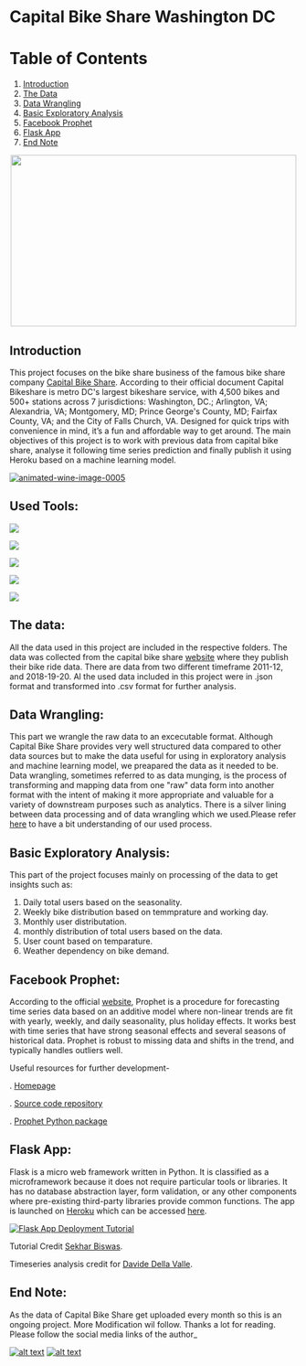 #  Capital Bike Share Washington DC


# Table of Contents
1. [Introduction](#Introduction)
2. [The Data](#The-Data)
3. [Data Wrangling](#Data-Wrangling)
4. [Basic Exploratory Analysis](#Basic-Exploratory-Analysis)
5. [Facebook Prophet](#facebook-Prophet)
6. [Flask App](#Flask-App)
7. [End Note](#End-Note)

<p align="center">
  <img width="500" height="300" src="https://cdn.vox-cdn.com/thumbor/1ZuKzZDhEda7zQjFfsADOTY45iI=/0x0:5148x3793/1200x800/filters:focal(2163x1486:2985x2308)/cdn.vox-cdn.com/uploads/chorus_image/image/65091873/shutterstock_400258885.0.jpg">
</p>



## Introduction 

This project focuses on the bike share business of the famous bike share company [Capital Bike Share](https://www.capitalbikeshare.com/). According to their official document Capital Bikeshare is metro DC's largest bikeshare service, with 
4,500 bikes and 500+ stations across 7 jurisdictions: Washington, DC.; Arlington, VA; Alexandria, VA; Montgomery, MD; Prince George's County, MD; Fairfax County, VA; and the City of Falls Church, VA. Designed for quick trips with convenience in mind, it’s a fun and affordable way to get around. 
The main objectives of this project is to work with  previous data from capital bike share, analyse it following time series prediction and finally publish it using Heroku based on a machine learning model.


<p align="left">
<a href="https://www.animatedimages.org/cat-wine-706.htm"><img src="https://www.animatedimages.org/data/media/706/animated-wine-image-0005.gif" border="0" alt="animated-wine-image-0005" /></a><br></pre>
</details>

## Used Tools:

![](https://img.shields.io/badge/Wrangling-Python-informational?style=flat&logo=<LOGO_NAME>&logoColor=white&color=2bbc8a)

![](https://img.shields.io/badge/Visualization-SNS_Matplotlib-informational?style=flat&logo=<LOGO_NAME>&logoColor=white&color=2bbc8a)

![](https://img.shields.io/badge/ML-AdaBoost-informational?style=flat&logo=<LOGO_NAME>&logoColor=white&color=2bbc8a)

![](https://img.shields.io/badge/Timeseries-FB_Prophet-informational?style=flat&logo=<LOGO_NAME>&logoColor=white&color=2bbc8a)

![](https://img.shields.io/badge/Deployment-Flask_Heroku-informational?style=flat&logo=<LOGO_NAME>&logoColor=white&color=2bbc8a)



## The data:
All the data used in this project are included in the respective folders. The data was collected from the capital bike share [website](https://www.capitalbikeshare.com/system-data) where they publish their bike ride data. There are data from two different timeframe 2011-12, and 2018-19-20. Al the used data included in this project were in .json format and transformed into .csv format for further analysis.  

## Data Wrangling:

This part we wrangle the raw data to an excecutable format. Although Capital Bike Share provides very well structured data compared to other data sources but to make the data useful for using in exploratory analysis and machine learning model, we preapared the data as it needed to be. Data wrangling, sometimes referred to as data munging, is the process of transforming and mapping data from one "raw" data form into another format with the intent of making it more appropriate and valuable for a variety of downstream purposes such as analytics. There is a silver lining between data processing and of data wrangling which we used.Please refer [here](https://en.wikipedia.org/wiki/Data_wrangling) to have a bit understanding of our used process. 


## Basic Exploratory Analysis:

This part of the project focuses mainly on processing of the data to get insights such as:
 1. Daily total users based on the seasonality. 
 2. Weekly bike distribution based on temmprature and working day. 
 3. Monthly user  distributation. 
 4. monthly distribution of total users based on the data. 
 5. User count based on temparature. 
 6. Weather dependency on bike demand.

 


## Facebook Prophet:

According to the official [website](https://facebook.github.io/prophet/), Prophet is a procedure for forecasting time series data based on an additive model where non-linear trends are fit with yearly, weekly, and daily seasonality, plus holiday effects. It works best with time series that have strong seasonal effects and several seasons of historical data. Prophet is robust to missing data and shifts in the trend, and typically handles outliers well.

Useful resources for further development- 

. [Homepage](https://facebook.github.io/prophet/)

. [Source code repository](https://github.com/facebook/prophet)

. [Prophet Python package](https://pypi.python.org/pypi/fbprophet)



## Flask App: 

Flask is a micro web framework written in Python. It is classified as a microframework because it does not require particular tools or libraries. It has no database abstraction layer, form validation, or any other components where pre-existing third-party libraries provide common functions. The app is launched on [Heroku](https://devcenter.heroku.com/) which can be accessed [here](https://bike-share-count.herokuapp.com).



[![Flask App Deployment Tutorial](http://img.youtube.com/vi/n8yXd4tZylg/0.jpg)](http://www.youtube.com/watch?v=n8yXd4tZylg "Flask App Deployment Tutorial")

Tutorial Credit [Sekhar Biswas](https://github.com/shekharbiswas).

Timeseries analysis credit for [Davide Della Valle](https://github.com/davidellavalle).



## End Note:

As the data of Capital Bike Share get uploaded every month so this is an ongoing project. More Modification wil follow. Thanks a lot for reading. 
Please follow the social media links of the author_

<!-- Please don't remove this: Grab your social icons from https://github.com/carlsednaoui/gitsocial -->

<!-- display the social media buttons in your README -->


[![alt text][1.1]][1]
[![alt text][2.1]][2]


<!-- links to social media icons -->
<!-- no need to change these -->

<!-- icons with padding -->


[1.1]: http://i.imgur.com/yCsTjba.png (google plus icon with padding)
[2.1]: http://i.imgur.com/0o48UoR.png (github icon with padding)

<!-- icons without padding -->


[1.2]: http://i.imgur.com/VlgBKQ9.png (google plus icon without padding)
[2.2]: http://i.imgur.com/9I6NRUm.png (github icon without padding)


<!-- links to your social media accounts -->
<!-- update these accordingly -->


[1]: https://myaccount.google.com/profile
[2]: https://github.com/Sheikh-Nabil

<!-- Please don't remove this: Grab your social icons from https://github.com/carlsednaoui/gitsocial -->